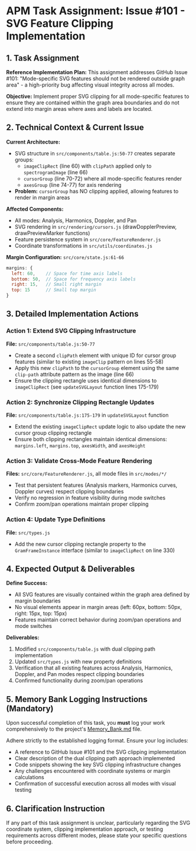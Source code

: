 # APM Task Assignment: Issue #101 - SVG Feature Clipping Implementation

## 1. Task Assignment

**Reference Implementation Plan:** This assignment addresses GitHub Issue #101: "Mode-specific SVG features should not be rendered outside graph area" - a high-priority bug affecting visual integrity across all modes.

**Objective:** Implement proper SVG clipping for all mode-specific features to ensure they are contained within the graph area boundaries and do not extend into margin areas where axes and labels are located.

## 2. Technical Context & Current Issue

**Current Architecture:**
- SVG structure in `src/components/table.js:50-77` creates separate groups:
  - `imageClipRect` (line 60) with `clipPath` applied only to `spectrogramImage` (line 66)  
  - `cursorGroup` (line 70-72) where all mode-specific features render
  - `axesGroup` (line 74-77) for axis rendering
- **Problem:** `cursorGroup` has NO clipping applied, allowing features to render in margin areas

**Affected Components:**
- All modes: Analysis, Harmonics, Doppler, and Pan
- SVG rendering in `src/rendering/cursors.js` (drawDopplerPreview, drawPreviewMarker functions)
- Feature persistence system in `src/core/FeatureRenderer.js`
- Coordinate transformations in `src/utils/coordinates.js`

**Margin Configuration:** `src/core/state.js:61-66`
```javascript
margins: {
  left: 60,    // Space for time axis labels
  bottom: 50,  // Space for frequency axis labels  
  right: 15,   // Small right margin
  top: 15      // Small top margin
}
```

## 3. Detailed Implementation Actions

### Action 1: Extend SVG Clipping Infrastructure
**File:** `src/components/table.js:50-77`
- Create a second `clipPath` element with unique ID for cursor group features (similar to existing `imageClip` pattern on lines 55-58)
- Apply this new `clipPath` to the `cursorGroup` element using the same `clip-path` attribute pattern as the image (line 66)
- Ensure the clipping rectangle uses identical dimensions to `imageClipRect` (see `updateSVGLayout` function lines 175-179)

### Action 2: Synchronize Clipping Rectangle Updates  
**File:** `src/components/table.js:175-179` in `updateSVGLayout` function
- Extend the existing `imageClipRect` update logic to also update the new cursor group clipping rectangle
- Ensure both clipping rectangles maintain identical dimensions: `margins.left`, `margins.top`, `axesWidth`, and `axesHeight`

### Action 3: Validate Cross-Mode Feature Rendering
**Files:** `src/core/FeatureRenderer.js`, all mode files in `src/modes/*/`
- Test that persistent features (Analysis markers, Harmonics curves, Doppler curves) respect clipping boundaries
- Verify no regression in feature visibility during mode switches
- Confirm zoom/pan operations maintain proper clipping

### Action 4: Update Type Definitions
**File:** `src/types.js`
- Add the new cursor clipping rectangle property to the `GramFrameInstance` interface (similar to `imageClipRect` on line 330)

## 4. Expected Output & Deliverables

**Define Success:** 
- All SVG features are visually contained within the graph area defined by margin boundaries
- No visual elements appear in margin areas (left: 60px, bottom: 50px, right: 15px, top: 15px)
- Features maintain correct behavior during zoom/pan operations and mode switches

**Deliverables:**
1. Modified `src/components/table.js` with dual clipping path implementation
2. Updated `src/types.js` with new property definitions
3. Verification that all existing features across Analysis, Harmonics, Doppler, and Pan modes respect clipping boundaries
4. Confirmed functionality during zoom/pan operations

## 5. Memory Bank Logging Instructions (Mandatory)

Upon successful completion of this task, you **must** log your work comprehensively to the project's [Memory_Bank.md](../../Memory_Bank.md) file.

Adhere strictly to the established logging format. Ensure your log includes:
- A reference to GitHub Issue #101 and the SVG clipping implementation
- Clear description of the dual clipping path approach implemented
- Code snippets showing the key SVG clipping infrastructure changes
- Any challenges encountered with coordinate systems or margin calculations
- Confirmation of successful execution across all modes with visual testing

## 6. Clarification Instruction

If any part of this task assignment is unclear, particularly regarding the SVG coordinate system, clipping implementation approach, or testing requirements across different modes, please state your specific questions before proceeding.